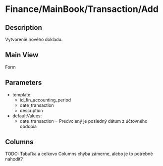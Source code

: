 # Finance/MainBook/Transaction/Add

## Description

Vytvorenie nového dokladu.

## Main View

Form

## Parameters

* template:
  * id_fin_accounting_period
  * date_transaction
  * description
* defaultValues:
  * date_transaction = Predvolený je posledný dátum z účtovného obdobia

## Columns

TODO: Tabuľka a celkovo Columns chýba zámerne, alebo je to potrebné nahodiť?
